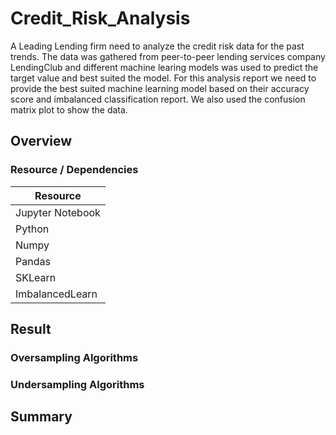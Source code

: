 # Credit_Risk_Analysis

A Leading Lending firm need to analyze the credit risk data for the past trends. The data was gathered from peer-to-peer lending services company LendingClub and different machine learing models was used to predict the target value and best suited the model. For this analysis report we need to provide the best suited machine learning model based on their  accuracy score and imbalanced classification report. We also used the confusion matrix plot to show the data.
## Overview 

### Resource / Dependencies 

| Resource  |
| ----------- |  
| Jupyter Notebook  |  
| Python  |  
| Numpy |  
| Pandas |  
| SKLearn |  
| ImbalancedLearn |  

## Result 

### Oversampling Algorithms


### Undersampling Algorithms


## Summary 